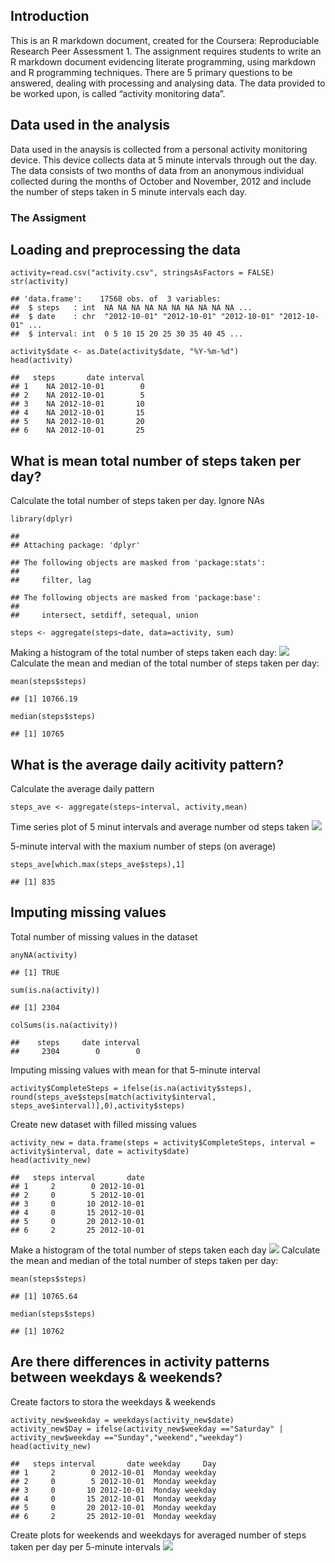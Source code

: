 Introduction
------------

This is an R markdown document, created for the Coursera: Reproduciable
Research Peer Assessment 1. The assignment requires students to write an
R markdown document evidencing literate programming, using markdown and
R programming techniques. There are 5 primary questions to be answered,
dealing with processing and analysing data. The data provided to be
worked upon, is called “activity monitoring data”.

Data used in the analysis
-------------------------

Data used in the anaysis is collected from a personal activity
monitoring device. This device collects data at 5 minute intervals
through out the day. The data consists of two months of data from an
anonymous individual collected during the months of October and
November, 2012 and include the number of steps taken in 5 minute
intervals each day.

### The Assigment

Loading and preprocessing the data
----------------------------------

    activity=read.csv("activity.csv", stringsAsFactors = FALSE)
    str(activity)

    ## 'data.frame':    17568 obs. of  3 variables:
    ##  $ steps   : int  NA NA NA NA NA NA NA NA NA NA ...
    ##  $ date    : chr  "2012-10-01" "2012-10-01" "2012-10-01" "2012-10-01" ...
    ##  $ interval: int  0 5 10 15 20 25 30 35 40 45 ...

    activity$date <- as.Date(activity$date, "%Y-%m-%d")
    head(activity)

    ##   steps       date interval
    ## 1    NA 2012-10-01        0
    ## 2    NA 2012-10-01        5
    ## 3    NA 2012-10-01       10
    ## 4    NA 2012-10-01       15
    ## 5    NA 2012-10-01       20
    ## 6    NA 2012-10-01       25

What is mean total number of steps taken per day?
-------------------------------------------------

Calculate the total number of steps taken per day. Ignore NAs

    library(dplyr)

    ## 
    ## Attaching package: 'dplyr'

    ## The following objects are masked from 'package:stats':
    ## 
    ##     filter, lag

    ## The following objects are masked from 'package:base':
    ## 
    ##     intersect, setdiff, setequal, union

    steps <- aggregate(steps~date, data=activity, sum)

Making a histogram of the total number of steps taken each day:
![](PA1_template_files/figure-markdown_strict/unnamed-chunk-3-1.png)
Calculate the mean and median of the total number of steps taken per
day:

    mean(steps$steps)

    ## [1] 10766.19

    median(steps$steps)

    ## [1] 10765

What is the average daily acitivity pattern?
--------------------------------------------

Calculate the average daily pattern

    steps_ave <- aggregate(steps~interval, activity,mean)

Time series plot of 5 minut intervals and average number od steps taken
![](PA1_template_files/figure-markdown_strict/unnamed-chunk-6-1.png)

5-minute interval with the maxium number of steps (on average)

    steps_ave[which.max(steps_ave$steps),1]

    ## [1] 835

Imputing missing values
-----------------------

Total number of missing values in the dataset

    anyNA(activity)

    ## [1] TRUE

    sum(is.na(activity))

    ## [1] 2304

    colSums(is.na(activity))

    ##    steps     date interval 
    ##     2304        0        0

Imputing missing values with mean for that 5-minute interval

    activity$CompleteSteps = ifelse(is.na(activity$steps), round(steps_ave$steps[match(activity$interval, steps_ave$interval)],0),activity$steps)

Create new dataset with filled missing values

    activity_new = data.frame(steps = activity$CompleteSteps, interval = activity$interval, date = activity$date)
    head(activity_new)

    ##   steps interval       date
    ## 1     2        0 2012-10-01
    ## 2     0        5 2012-10-01
    ## 3     0       10 2012-10-01
    ## 4     0       15 2012-10-01
    ## 5     0       20 2012-10-01
    ## 6     2       25 2012-10-01

Make a histogram of the total number of steps taken each day
![](PA1_template_files/figure-markdown_strict/unnamed-chunk-11-1.png)
Calculate the mean and median of the total number of steps taken per
day:

    mean(steps$steps)

    ## [1] 10765.64

    median(steps$steps)

    ## [1] 10762

Are there differences in activity patterns between weekdays & weekends?
-----------------------------------------------------------------------

Create factors to stora the weekdays & weekends

    activity_new$weekday = weekdays(activity_new$date)
    activity_new$Day = ifelse(activity_new$weekday =="Saturday" | activity_new$weekday =="Sunday","weekend","weekday")
    head(activity_new)

    ##   steps interval       date weekday     Day
    ## 1     2        0 2012-10-01  Monday weekday
    ## 2     0        5 2012-10-01  Monday weekday
    ## 3     0       10 2012-10-01  Monday weekday
    ## 4     0       15 2012-10-01  Monday weekday
    ## 5     0       20 2012-10-01  Monday weekday
    ## 6     2       25 2012-10-01  Monday weekday

Create plots for weekends and weekdays for averaged number of steps
taken per day per 5-minute intervals
![](PA1_template_files/figure-markdown_strict/unnamed-chunk-14-1.png)
